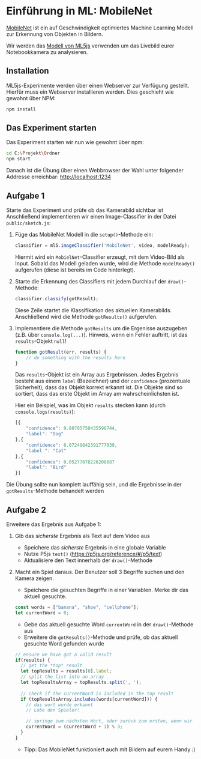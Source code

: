 # Einführung in ML: MobileNet

[MobileNet](https://github.com/tensorflow/tfjs-models/tree/master/mobilenet) ist
ein auf Geschwindigkeit optimiertes Machine Learning Modell zur Erkennung von Objekten in Bildern.

Wir werden das [Modell von ML5js](https://learn.ml5js.org/docs/#/reference/image-classifier) verwenden um das Livebild eurer Notebookkamera zu analysieren.

## Installation

ML5js-Experimente werden über einen Webserver zur Verfügung gestellt.
Hierfür muss ein Webserver installieren werden. Dies geschieht wie gewohnt über NPM:

```bash
npm install
```

## Das Experiment starten

Das Experiment starten wir nun wie gewohnt über npm:

```bash
cd C:\Projekt\Ordner
npm start
```

Danach ist die Übung über einen Webbrowser der Wahl unter folgender Addresse erreichbar:
[http://localhost:1234](http://localhost:1234)

## Aufgabe 1

Starte das Experiment und prüfe ob das Kamerabild sichtbar ist
Anschließend implementieren wir einen Image-Classifier in der  Datei `public/sketch.js`:

1. Füge das MobileNet Modell in die `setup()`-Methode ein:

    ```javascript
    classifier = ml5.imageClassifier('MobileNet', video, modelReady);
    ```

    Hiermit wird ein `MobielNet`-Classifier erzeugt, mit dem Video-Bild als Input. Sobald das Modell geladen wurde, wird die Methode `modelReady()` aufgerufen (diese ist bereits im Code hinterlegt).

2. Starte die Erkennung des Classifiers mit jedem Durchlauf der `draw()`-Methode:

    ```javascript
    classifier.classify(gotResult);
    ```

    Diese Zeile startet die Klassifikation des aktuellen Kamerabilds. Anschließend wird die Methode `gotResults()` aufgerufen.

3. Implementiere die Methode `gotResults` um die Ergenisse auszugeben (z.B. über `console.log(...)`). Hinweis, wenn ein Fehler auftritt, ist das `results`-Objekt `null`!

    ```javascript
    function gotResult(err, results) {
        // do something with the results here
    }
    ```

    Das `results`-Objekt ist ein Array aus Ergebnissen. Jedes Ergebnis besteht aus einem `label` (Bezeichner) und der `confidence` (prozentuale Sicherheit), dass das Objekt korrekt erkannt ist. Die Objekte sind so sortiert, dass das erste Objekt im Array am wahrscheinlichsten ist.
    
    Hier ein Beispiel, was im Objekt `results` stecken kann (durch `console.logs(results)`):

    ```javascript
    [{
        "confidence": 0.80705750435590744,
        "label": "Dog"
    },{
        "confidence": 0.07249042391777039,
        "label ": "Cat"
    },{
        "confidence": 0.05277078226208687
        "label": "Bird"
    }]
    ```

Die Übung sollte nun komplett lauffähig sein, und die Ergebnisse in der `gotResults`-Methode behandelt werden

## Aufgabe 2

Erweitere das Ergebnis aus Aufgabe 1:

1. Gib das *sicherste* Ergebnis als Text auf dem Video aus
    * Speichere das *sicherste* Ergebnis in eine globale Variable
    * Nutze P5js `text()` (https://p5js.org/reference/#/p5/text)
    * Aktualisiere den Text innerhalb der `draw()`-Methode

2. Macht ein Spiel daraus. Der Benutzer soll 3 Begriffe suchen und den Kamera zeigen.
    * Speichere die gesuchten Begriffe in einer Variablen. Merke dir das aktuell gesuchte.

    ```javascript
    const words = ["banana", "shoe", "cellphone"];
    let currentWord = 0;
    ```

    * Gebe das aktuell gesuchte Word `currentWord` in der `draw()`-Methode aus
    * Erweitere die `gotResults()`-Methode und prüfe, ob das aktuell gesuchte Word gefunden wurde

    ```javascript
    // ensure we have got a valid result
    if(results) {
      // get the *top* result
      let topResults = results[0].label;
      // split the list into an array
      let topResultsArray = topResults.split(', ');
      
      // check if the currentWord is included in the top result
      if (topResultsArray.includes(words[currentWord])) {
        // das wort wurde erkannt
        // Lobe den Spieler!

        // springe zum nächsten Wort, oder zurück zum ersten, wenn wir durch sind
        currentWord = (currentWord + 1) % 3;
      }
    }
    ```

    * Tipp: Das MobileNet funktioniert auch mit Bildern auf eurem Handy :)
